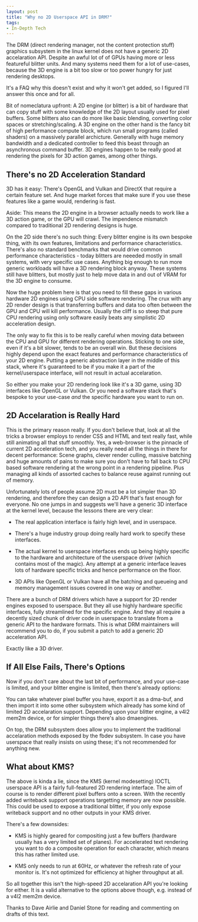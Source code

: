 ```yaml
---
layout: post
title: "Why no 2D Userspace API in DRM?"
tags:
- In-Depth Tech
---
```

The DRM (direct rendering manager, not the content protection stuff) graphics
subsystem in the linux kernel does not have a generic 2D accelaration API.
Despite an awful lot of of GPUs having more or less featureful blitter
units. And many systems need them for a lot of use-cases, because the 3D engine
is a bit too slow or too power hungry for just rendering desktops.

It's a FAQ why this doesn't exist and why it won't get added, so I figured I'll
answer this once and for all.

<!--more-->

Bit of nomeclatura upfront: A 2D engine (or blitter) is a bit of hardware that
can copy stuff with some knowledge of the 2D layout usually used for pixel
buffers.  Some blitters also can do more like basic blending, converting color
spaces or stretching/scaling. A 3D engine on the other hand is the fancy bit of
high performance compute block, which run small programs (called shaders) on
a massively parallel archicture. Generally with huge memory bandwidth and a
dedicated controller to feed this beast through an asynchronous command buffer.
3D engines happen to be really good at rendering the pixels for 3D action games,
among other things.

## There's no 2D Acceleration Standard

3D has it easy: There's OpenGL and Vulkan and DirectX that require a certain
feature set. And huge market forces that make sure if you use these features
like a game would, rendering is fast.

Aside: This means the 2D engine in a browser actually needs to work like a
3D action game, or the GPU will crawl. The impendence mismatch compared to
traditional 2D rendering designs is huge.

On the 2D side there's no such thing: Every blitter engine is its own bespoke
thing, with its own features, limitations and performance characteristics.
There's also no standard benchmarks that would drive common performance
characteristics - today blitters are neeeded mostly in small systems, with very
specific use cases. Anything big enough to run more generic workloads will have
a 3D rendering block anyway. These systems still have blitters, but mostly just
to help move data in and out of VRAM for the 3D engine to consume.

Now the huge problem here is that you need to fill these gaps in various
hardware 2D engines using CPU side software rendering. The crux with any 2D
render design is that transferring buffers and data too often between the GPU
and CPU will kill performance. Usually the cliff is so steep that pure
CPU rendering using only software easily beats any simplistic 2D acceleration
design.

The only way to fix this is to be really careful when moving data between the
CPU and GPU for different rendering operations. Sticking to one side, even if
it's a bit slower, tends to be an overall win. But these decisions highly depend
upon the exact features and performance characteristics of your 2D engine.
Putting a generic abstraction layer in the middle of this stack, where it's guaranteed
to be if you make it a part of the kernel/userspace interface, will not result
in actual accelaration.

So either you make your 2D rendering look like it's a 3D game, using 3D
interfaces like OpenGL or Vulkan. Or you need a software stack that's bespoke to
your use-case _and_ the specific hardware you want to run on.

## 2D Accelaration is Really Hard

This is the primary reason really. If you don't believe that, look at all the
tricks a browser employs to render CSS and HTML and text really fast, while
still animating all that stuff smoothly. Yes, a web-browser is the pinnacle of
current 2D acceleration tech, and you really need all the things in there for
decent performance: Scene graphs, clever render culling, massive batching and
huge amounts of pains to make sure you don't have to fall back to CPU based
software rendering at the wrong point in a rendering pipeline. Plus managing
all kinds of assorted caches to balance reuse against running out of memory.

Unfortunately lots of people assume 2D must be a lot simpler than 3D rendering,
and therefore they can design a 2D API that's fast enough for everyone. No one
jumps in and suggests we'll have a generic 3D interface at the kernel level,
because the lessons there are very clear:

- The real application interface is fairly high level, and in userspace.

- There's a huge industry group doing really hard work to specify these
  interfaces.

- The actual kernel to userspace interfaces ends up being highly specific to the
  hardware and architecture of the userspace driver (which contains most of the
  magic). Any attempt at a generic interface leaves lots of hardware specific
  tricks and hence performance on the floor.

- 3D APIs like OpenGL or Vulkan have all the batching and queueing and memory
  management issues covered in one way or another.

There are a bunch of DRM drivers which have a support for 2D render engines
exposed to userspace. But they all use highly hardware specific interfaces,
fully streamlined for the specific engine. And they all require a decently sized
chunk of driver code in userspace to translate from a generic API to the
hardware formats. This is what DRM maintainers will recommend you to do, if you
submit a patch to add a generic 2D acceleration API.

Exactly like a 3D driver.

## If All Else Fails, There's Options

Now if you don't care about the last bit of performance, and your use-case is
limited, and your blitter engine is limited, then there's already options:

You can take whatever pixel buffer you have, export it as a dma-buf, and then
import it into some other subsystem which already has some kind of limited 2D
accelaration support. Depending upon your blitter engine, a v4l2 mem2m device,
or for simpler things there's also dmaengines.

On top, the DRM subsystem does allow you to implement the traditional
accelaration methods exposed by the fbdev subsystem. In case you have userspace
that really insists on using these; it's not recommended for anything new.

## What about KMS?

The above is kinda a lie, since the KMS (kernel modesetting) IOCTL userspace API
is a fairly full-featured 2D rendering interface. The aim of course is to render
different pixel buffers onto a screen. With the recently added writeback support
operations targetting memory are now possible.  This could be used to expose a
traditional blitter, if you only expose writeback support and no other outputs
in your KMS driver.

There's a few downsides:

- KMS is highly geared for compositing just a few buffers (hardware usually has
  a very limited set of planes). For accelerated text rendering you want to do a
  composite operation for each character, which means this has rather limited
  use.

- KMS only needs to run at 60Hz, or whatever the refresh rate of your monitor
  is. It's not optimized for efficiency at higher throughput at all.

So all together this isn't the high-speed 2D accelaration API you're looking for
either. It is a valid alternative to the options above though, e.g. instead of a
v4l2 mem2m device.

Thanks to Dave Airlie and Daniel Stone for reading and commenting on drafts of this
text.
